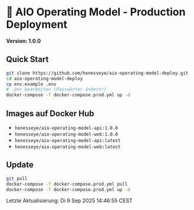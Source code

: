# 🚀 AIO Operating Model - Production Deployment

**Version: 1.0.0**

## Quick Start

```bash
git clone https://github.com/henesseye/aio-operating-model-deploy.git
cd aio-operating-model-deploy
cp env.example .env
# .env bearbeiten (Passwörter ändern!)
docker-compose -f docker-compose.prod.yml up -d
```

## Images auf Docker Hub

- `henesseye/aio-operating-model-api:1.0.0`
- `henesseye/aio-operating-model-web:1.0.0`
- `henesseye/aio-operating-model-api:latest`
- `henesseye/aio-operating-model-web:latest`

## Update

```bash
git pull
docker-compose -f docker-compose.prod.yml pull
docker-compose -f docker-compose.prod.yml up -d
```

Letzte Aktualisierung: Di  9 Sep 2025 14:46:55 CEST
